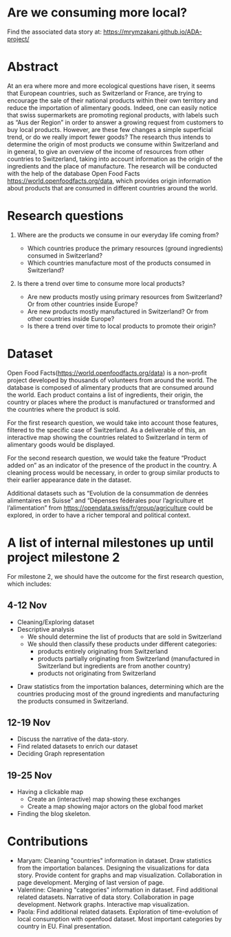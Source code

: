 # Are we consuming more local?


Find the associated data story at: https://mrymzakani.github.io/ADA-project/

# Abstract
At an era where more and more ecological questions have risen, it seems that European countries, such as Switzerland or France, are trying to encourage the sale of their national products within their own territory and reduce the importation of alimentary goods. Indeed, one can easily notice that swiss supermarkets are promoting regional products, with labels such as “Aus der Region” in order to answer a growing request from customers to buy local products. However, are these few changes a simple superficial trend, or do we really import fewer goods? The research thus intends to determine the origin of most products we consume within Switzerland and in general, to give an overview of the income of resources from other countries to Switzerland, taking into account information as the origin of the ingredients and the place of manufacture. The research will be conducted with the help of the database Open Food Facts https://world.openfoodfacts.org/data, which provides origin information about products that are consumed in different countries around the world.


# Research questions
1) Where are the products we consume in our everyday life coming from?
    * Which countries produce the primary resources (ground ingredients) consumed in Switzerland?
    * Which countries manufacture most of the products consumed in Switzerland?

2) Is there a trend over time to consume more local products? 
    * Are new products mostly using primary resources from Switzerland? Or from other countries inside Europe?
    * Are new products mostly manufactured in Switzerland? Or from other countries inside Europe?
    * Is there a trend over time to local products to promote their origin?

# Dataset
Open Food Facts(https://world.openfoodfacts.org/data) is a non-profit project developed by thousands of volunteers from around the world. The database is composed of alimentary products that are consumed around the world. Each product contains a list of ingredients, their origin, the country or places where the product is manufactured or transformed and the countries where the product is sold. 

For the first research question, we would take into account those features, filtered to the specific case of Switzerland. As a deliverable of this, an interactive map showing the countries related to Switzerland in term of alimentary goods would be displayed.


For the second research question, we would take the feature  “Product added on” as an indicator of the presence of the product in the country. A cleaning process would be necessary, in order to group similar products to their earlier appearance date in the dataset. 

Additional datasets such as “Evolution de la consummation de denrées alimentaires en Suisse” and “Dépenses fédérales pour l’agriculture et l’alimentation” from https://opendata.swiss/fr/group/agriculture could be explored, in order to have a richer temporal and political context. 

# A list of internal milestones up until project milestone 2

For milestone 2, we should have the outcome for the first research question, which includes:
## 4-12 Nov
- Cleaning/Exploring dataset
- Descriptive analysis
  * We should determine the list of products that are sold in Switzerland
  * We should then classify these products under different categories:
    * products entirely originating from Switzerland
    * products partially originating from Switzerland (manufactured in Switzerland but ingredients are from another country)
    * products not originating from Switzerland
* Draw statistics from the importation balances, determining which are the countries producing most of the ground ingredients and manufacturing the products consumed in Switzerland.

## 12-19 Nov
- Discuss the narrative of the data-story.
- Find related datasets to enrich our dataset
- Deciding Graph representation

## 19-25 Nov
- Having a clickable map
    * Create an (interactive) map showing these exchanges
    * Create a map showing major actors on the global food market
- Finding the blog skeleton.


# Contributions
- Maryam: Cleaning "countries" information in dataset. Draw statistics from the importation balances. Designing the visualizations for data story. Provide content for graphs and map visualization. Collaboration in page development. Merging of last version of page.
- Valentine: Cleaning "categories" information in dataset. Find additional related datasets. Narrative of data story. Collaboration in page development. Network graphs. Interactive map visualization.
- Paola: Find additional related datasets. Exploration of time-evolution of local consumption with openfood dataset. Most important categories by country in EU. Final presentation.